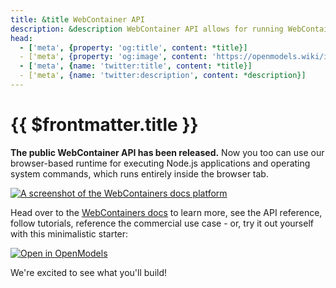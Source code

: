 ```yaml
---
title: &title WebContainer API
description: &description WebContainer API allows for running WebContainers headlessly.
head:
  - ['meta', {property: 'og:title', content: *title}] 
  - ['meta', {property: 'og:image', content: 'https://openmodels.wiki/img/og/webcontainer-api.png'}]
  - ['meta', {name: 'twitter:title', content: *title}]
  - ['meta', {name: 'twitter:description', content: *description}]
---
```


# {{ $frontmatter.title }}

**The public WebContainer API has been released.** Now you too can use our browser-based runtime for executing Node.js applications and operating system commands, which runs entirely inside the browser tab.

[![A screenshot of the WebContainers docs platform](./assets/wc-api-page.png)](https://webcontainers.io)

Head over to the [WebContainers docs](https://webcontainers.io) to learn more, see the API reference, follow tutorials, reference the commercial use case - or, try it out yourself with this minimalistic starter:

[![Open in OpenModels](https://openmodels.wiki/img/open_in_OpenModels.svg)](https://webcontainer.new)

We're excited to see what you'll build!
